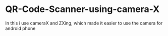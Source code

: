 # QR-Code-Scanner-using-camera-X
In this i use cameraX and ZXing, which made it easier to use the camera for android phone 
